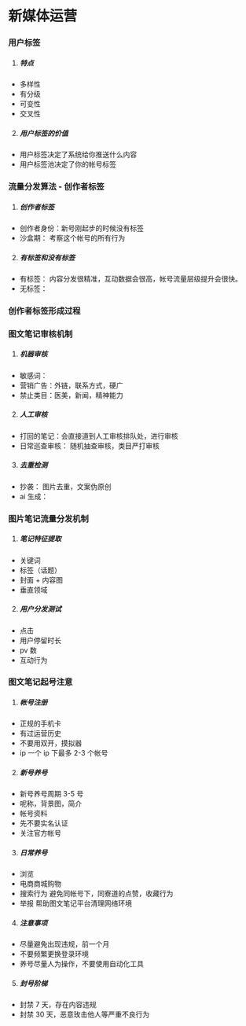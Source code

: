 # 新媒体运营

### 用户标签

1. ##### 特点

- 多样性
- 有分级
- 可变性
- 交叉性

2. ##### 用户标签的价值

- 用户标签决定了系统给你推送什么内容
- 用户标签池决定了你的帐号标签

### 流量分发算法 - 创作者标签

1. ##### 创作者标签

- 创作者身份：新号刚起步的时候没有标签
- 沙盒期： 考察这个帐号的所有行为

2. ##### 有标签和没有标签

- 有标签： 内容分发很精准，互动数据会很高，帐号流量层级提升会很快。
- 无标签：

### 创作者标签形成过程

### 图文笔记审核机制

1. ##### 机器审核

- 敏感词：
- 营销广告：外链，联系方式，硬广
- 禁止类目：医美，新闻，精神能力

2. ##### 人工审核

- 打回的笔记：会直接道到人工审核排队处，进行审核
- 日常巡查审核： 随机抽查审核，类目严打审核

3. ##### 去重检测

- 抄袭： 图片去重，文案伪原创
- ai 生成：

### 图片笔记流量分发机制

1. ##### 笔记特征提取

- 关键词
- 标签（话题）
- 封面 + 内容图
- 垂直领域

2. ##### 用户分发测试

- 点击
- 用户停留时长
- pv 数
- 互动行为

### 图文笔记起号注意

1. ##### 帐号注册

- 正规的手机卡
- 有过运营历史
- 不要用双开，摸拟器
- ip 一个 ip 下最多 2-3 个帐号

2. ##### 新号养号

- 新号养号周期 3-5 号
- 呢称，背景图，简介
- 帐号资料
- 先不要实名认证
- 关注官方帐号

3. ##### 日常养号

- 浏览
- 电商商城购物
- 搜索行为 避免同帐号下，同寮道的点赞，收藏行为
- 举报 帮助图文笔记平台清理网络环境

4. ##### 注意事项

- 尽量避免出现违规，前一个月
- 不要频繁更换登录环境
- 养号尽量人为操作，不要使用自动化工具

5. ##### 封号阶梯

- 封禁 7 天，存在内容违规
- 封禁 30 天，恶意玫击他人等严重不良行为



<!-- https://www.bilibili.com/video/BV1bj411U7oN?p=10&spm_id_from=pageDriver&vd_source=10257e657caa8b54111087a9329462e8 -->
